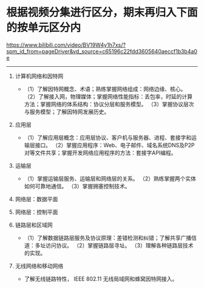 # 根据视频分集进行区分，期末再归入下面的按单元区分内
https://www.bilibili.com/video/BV19W4y1h7xs/?spm_id_from=pageDriver&vd_source=c65196c22fdd3605640aeccf1b3b4a0e




---

1. 计算机网络和因特网
    * （1）了解因特网概念、术语；熟练掌握网络组成：网络边缘、核心。
（2）了解接入网，物理媒体；掌握网络性能指标：丢包率，时延的计算方法；掌握网络的体系结构：协议分层和服务模型。
（3）掌握协议层次与服务模型；了解因特网发展历史。

2. 应用层
    * （1）了解应用层概念：应用层协议、客户机与服务器、进程、套接字和运输层接口。
（2）掌握应用程序：Web、电子邮件、域名系统DNS及P2P对等文件共享；掌握开发网络应用程序的方法：套接字API编程。

3. 运输层
    * （1）掌握运输层服务、运输层和网络层的关系。
（2）熟练掌握两个实体如何可靠地通信。
（3）掌握拥塞控制技术。
4. 网络层：数据平面

5. 网络层：控制平面

6. 链路层和区域网
    * （1）了解数据链路层服务及协议原理：差错检测和纠错；了解共享广播信道：多址访问协议。
（2）掌握链路层寻址。
（3）理解各种链路层技术的实现。

7. 无线网络和移动网络
    * 了解无线链路特性， IEEE 802.11 无线局域网和蜂窝因特网接入。
    